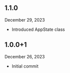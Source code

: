 
## 1.1.0
December 29, 2023
- Introduced AppState class

## 1.0.0+1
December 26, 2023
- Initial commit
